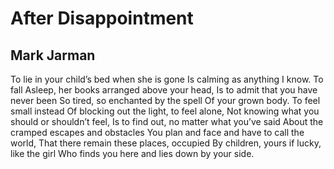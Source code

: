 # After Disappointment
## Mark Jarman
To lie in your child’s bed when she is gone
Is calming as anything I know. To fall
Asleep, her books arranged above your head,
Is to admit that you have never been
So tired, so enchanted by the spell
Of your grown body. To feel small instead
Of blocking out the light, to feel alone,
Not knowing what you should or shouldn’t feel,
Is to find out, no matter what you’ve said
About the cramped escapes and obstacles
You plan and face and have to call the world,
That there remain these places, occupied
By children, yours if lucky, like the girl
Who finds you here and lies down by your side.